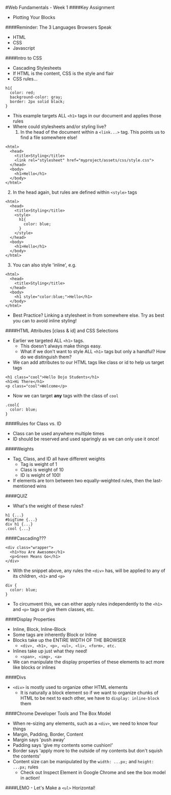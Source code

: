#Web Fundamentals - Week 1
####Key Assignment
- Plotting Your Blocks

####Reminder: The 3 Languages Browsers Speak
- HTML
- CSS
- Javascript

####Intro to CSS
- Cascading Stylesheets
- If HTML is the content, CSS is the style and flair
- CSS rules...
```
h1{
  color: red;
  background-color: gray;
  border: 2px solid black;
}
```
- This example targets ALL `<h1>` tags in our document and applies those rules
- Where could stylesheets and/or styling live?
  1. In the head of the document within a `<link...>` tag.  This points us to find a file somewhere else!
```
<html>
  <head>
    <title>Styling</title>
    <link rel="stylesheet" href="myproject/assets/css/style.css">
  </head>
  <body>
    <h1>Hello</h1>
  </body>
</html>
```
  2. In the head again, but rules are defined within `<style>` tags
```
<html>
  <head>
    <title>Styling</title>
    <style>
      h1{
        color: blue;
      }
    </style>
  </head>
  <body>
    <h1>Hello</h1>
  </body>
</html>
```
  3. You can also style 'inline', e.g.
```
<html>
  <head>
    <title>Styling</title>
  </head>
  <body>
    <h1 style="color:blue;">Hello</h1>
  </body>
</html>
```
- Best Practice? Linking a stylesheet in from somewhere else.  Try as best you can to avoid inline styling!

####HTML Attributes [class & id] and CSS Selections
- Earlier we targeted ALL `<h1>` tags.
  - This doesn't always make things easy.
  - What if we don't want to style ALL `<h1>` tags but only a handful?  How do we distinguish them?
- We can add attributes to our HTML tags like class or id to help us target tags
```
<h1 class="cool">Hello Dojo Students</h1>
<h1>Hi There</h1>
<p class="cool">Welcome</p>
```
- Now we can target <b>any</b> tags with the class of `cool`
```
.cool{
  color: blue;
}
```
####Rules for Class vs. ID
- Class can be used anywhere multiple times
- ID should be reserved and used sparingly as we can only use it once!

####Weights
- Tag, Class, and ID all have different weights
  - Tag is weight of 1
  - Class is weight of 10
  - ID is weight of 100!
- If elements are torn between two equally-weighted rules, then the last-mentioned wins

####QUIZ
- What's the weight of these rules?
```
h1 {...}
#bigTime {...}
div h1 {...}
.cool {...}
```

####Cascading???
```
<div class="wrapper">
  <h1>You Are Awesome</h1>
  <p>Green Means Go</h1>
</div>
```
- With the snippet above, any rules the `<div>` has, will be applied to any of its children, `<h1>` and `<p>`
```
div {
  color: blue;
}
```
- To circumvent this, we can either apply rules independently to the `<h1>` and `<p>` tags or give them classes, etc.

####Display Properties
- Inline, Block, Inline-Block
- Some tags are inherently Block or Inline
- Blocks take up the ENTIRE WIDTH OF THE BROWSER
  - `<div>, <h1>, <p>, <ul>, <li>, <form>, etc.`
- Inlines take up just what they need!
  - `<span>, <img>, <a>`
- We can manipulate the display properties of these elements to act more like blocks or inlines

####Divs
- `<div>` is mostly used to organize other HTML elements
  - It is naturally a block element so if we want to organize chunks of HTML to be next to each other, we have to `display: inline-block` them

####Chrome Developer Tools and The Box Model
- When re-sizing any elements, such as a `<div>`, we need to know four things
- Margin, Padding, Border, Content
- Margin says 'push away'
- Padding says 'give my contents some cushion!'
- Border says 'apply more to the outside of my contents but don't squish the contents'
- Content size can be manipulated by the `width: ...px;` and `height: ...px;` rules
  - Check out Inspect Element in Google Chrome and see the box model in action!

####LEMO - Let's Make a `<ul>` Horizontal!
